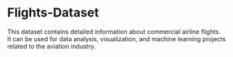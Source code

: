 # Flights-Dataset
This dataset contains detailed information about commercial airline flights. It can be used for data analysis, visualization, and machine learning projects related to the aviation industry.
